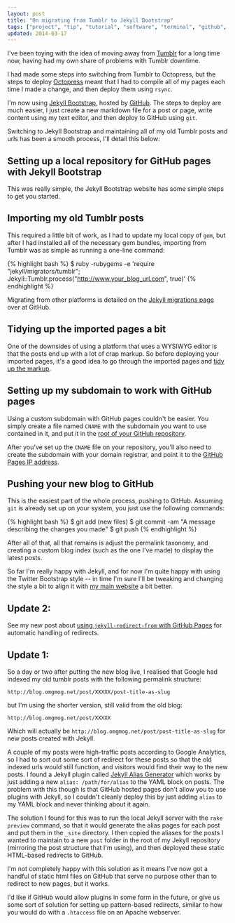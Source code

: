 ```yaml
---
layout: post
title: "On migrating from Tumblr to Jekyll Bootstrap"
tags: ["project", "tip", "tutorial", "software", "terminal", "github", "development", "jekyll", "meta"]
updated: 2014-03-17
---
```

I've been toying with the idea of moving away from [Tumblr](http://www.tumblr.com) for a long time now, having had my own share of problems with Tumblr downtime.

<!-- more -->

I had made some steps into switching from Tumblr to Octopress, but the steps to deploy [Octopress](http://octopress.org) meant that I had to compile all of my pages each time I made a change, and then deploy them using `rsync`.

I'm now using [Jekyll Bootstrap](http://jekyllbootstrap.com/), hosted by [GitHub](http://www.github.com). The steps to deploy are much easier, I just create a new markdown file for a post or page, write content using my text editor, and then deploy to GitHub using `git`.

Switching to Jekyll Bootstrap and maintaining all of my old Tumblr posts and urls has been a smooth process, I'll detail this below:

## Setting up a local repository for GitHub pages with Jekyll Bootstrap

This was really simple, the Jekyll Bootstrap website has some simple steps to get you started.

## Importing my old Tumblr posts

This required a little bit of work, as I had to update my local copy of `gem`, but after I had installed all of the necessary gem bundles, importing from Tumblr was as simple as running a one-line command:

{% highlight bash %}
$ ruby -rubygems -e 'require "jekyll/migrators/tumblr"; Jekyll::Tumblr.process("http://www.your_blog_url.com", true)'
{% endhighlight %}

Migrating from other platforms is detailed on the [Jekyll migrations page](https://github.com/mojombo/jekyll/wiki/blog-migrations) over at GitHub.

## Tidying up the imported pages a bit

One of the downsides of using a platform that uses a WYSIWYG editor is that the posts end up with a lot of crap markup. So before deploying your imported pages, it's a good idea to go through the imported pages and [tidy up the markup](https://github.com/omgmog/omgmog.github.com/commit/8c6eac2586d6989301162a05a3b19f4daea52d50).

## Setting up my subdomain to work with GitHub pages

Using a custom subdomain with GitHub pages couldn't be easier. You simply create a file named `CNAME` with the subdomain you want to use contained in it, and put it in the [root of your GitHub repository](https://github.com/omgmog/omgmog.github.com/blob/master/CNAME).

After you've set up the `CNAME` file on your repository, you'll also need to create the subdomain with your domain registrar, and point it to the [GitHub Pages IP address](http://pages.github.com/#custom_domains).

## Pushing your new blog to GitHub

This is the easiest part of the whole process, pushing to GitHub. Assuming `git` is already set up on your system, you just use the following commands:

{% highlight bash %}
$ git add (new files)
$ git commit -am "A message describing the changes you made"
$ git push
{% endhighlight %}

After all of that, all that remains is adjust the permalink taxonomy, and creating a custom blog index (such as the one I've made) to display the latest posts.

So far I'm really happy with Jekyll, and for now I'm quite happy with using the Twitter Bootstrap style -- in time I'm sure I'll be tweaking and changing the style a bit to align it with [my main website](https://omgmog.net) a bit better.

## Update 2:

See my new post about [using `jekyll-redirect-from` with GitHub Pages](/post/using-jekyll-redirect-from-with-github-pages/) for automatic handling of redirects.

## Update 1:

So a day or two after putting the new blog live, I realised that Google had indexed my old tumblr posts with the following permalink structure:

`http://blog.omgmog.net/post/XXXXX/post-title-as-slug`

but I'm using the shorter version, still valid from the old blog:

`http://blog.omgmog.net/post/XXXXX`

Which will actually be `http://blog.omgmog.net/post/post-title-as-slug` for new posts created with Jekyll.

A couple of my posts were high-traffic posts according to Google Analytics, so I had to sort out some sort of redirect for these posts so that the old indexed urls would still function, and visitors would find their way to the new posts. I found a Jekyll plugin called [Jekyll Alias Generator](https://github.com/tsmango/jekyll_alias_generator) which works by just adding a new `alias: /path/for/alias` to the YAML block on posts. The problem with this though is that GitHub hosted pages don't allow you to use plugins with Jekyll, so I couldn't cleanly deploy this by just adding `alias` to my YAML block and never thinking about it again.

The solution I found for this was to run the local Jekyll server with the `rake preview` command, so that it would generate the alias pages for each post and put them in the `_site` directory. I then copied the aliases for the posts I wanted to maintain to a new `post` folder in the root of my Jekyll repository (mirroring the post structure that I'm using), and then deployed these static HTML-based redirects to GitHub.

I'm not completely happy with this solution as it means I've now got a handful of static html files on GitHub that serve no purpose other than to redirect to new pages, but it works.

I'd like if GitHub would allow plugins in some form in the future, or give us some sort of solution for setting up pattern-based redirects, similar to how you would do with a `.htaccess` file on an Apache webserver.
